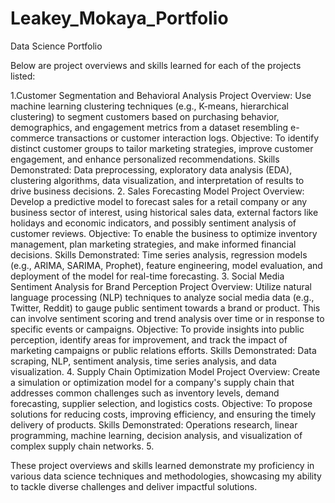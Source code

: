 # Leakey_Mokaya_Portfolio
Data Science Portfolio

Below are project overviews and skills learned for each of the projects listed:

1.Customer Segmentation and Behavioral Analysis
Project Overview: Use machine learning clustering techniques (e.g., K-means, hierarchical clustering) to segment customers based on purchasing behavior, demographics, and engagement metrics from a dataset resembling e-commerce transactions or customer interaction logs.
Objective: To identify distinct customer groups to tailor marketing strategies, improve customer engagement, and enhance personalized recommendations.
Skills Demonstrated: Data preprocessing, exploratory data analysis (EDA), clustering algorithms, data visualization, and interpretation of results to drive business decisions.
2. Sales Forecasting Model
Project Overview: Develop a predictive model to forecast sales for a retail company or any business sector of interest, using historical sales data, external factors like holidays and economic indicators, and possibly sentiment analysis of customer reviews.
Objective: To enable the business to optimize inventory management, plan marketing strategies, and make informed financial decisions.
Skills Demonstrated: Time series analysis, regression models (e.g., ARIMA, SARIMA, Prophet), feature engineering, model evaluation, and deployment of the model for real-time forecasting.
3. Social Media Sentiment Analysis for Brand Perception
Project Overview: Utilize natural language processing (NLP) techniques to analyze social media data (e.g., Twitter, Reddit) to gauge public sentiment towards a brand or product. This can involve sentiment scoring and trend analysis over time or in response to specific events or campaigns.
Objective: To provide insights into public perception, identify areas for improvement, and track the impact of marketing campaigns or public relations efforts.
Skills Demonstrated: Data scraping, NLP, sentiment analysis, time series analysis, and data visualization.
4. Supply Chain Optimization Model
Project Overview: Create a simulation or optimization model for a company's supply chain that addresses common challenges such as inventory levels, demand forecasting, supplier selection, and logistics costs.
Objective: To propose solutions for reducing costs, improving efficiency, and ensuring the timely delivery of products.
Skills Demonstrated: Operations research, linear programming, machine learning, decision analysis, and visualization of complex supply chain networks.
5.








These project overviews and skills learned demonstrate my proficiency in various data science techniques and methodologies, showcasing my ability to tackle diverse challenges and deliver impactful solutions.
